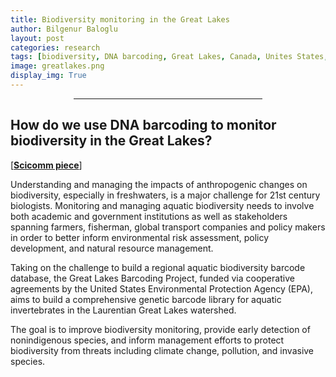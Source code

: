 ```yaml
---
title: Biodiversity monitoring in the Great Lakes
author: Bilgenur Baloglu
layout: post
categories: research
tags: [biodiversity, DNA barcoding, Great Lakes, Canada, Unites States, EPA]
image: greatlakes.png
display_img: True
---
```


<hr style="margin-left: auto; margin-right: auto; width: 60%; color: #f2f2f2">

## How do we use DNA barcoding to monitor biodiversity in the Great Lakes?
[\[**Scicomm piece**\]](https://ibol.org/barcodebulletin/nation-activities/what-cant-be-measured-cant-be-managed-scientists-and-us-epa-work-together-to-conserve-great-lakes/)

Understanding and managing the impacts of anthropogenic changes on biodiversity, especially in freshwaters, is a major challenge for 21st century biologists. Monitoring and 
managing aquatic biodiversity needs to involve both academic and government institutions as well as stakeholders spanning farmers, fisherman, global transport 
companies and policy makers in order to better inform environmental risk assessment, policy development, and natural resource management.

Taking on the challenge to build a regional aquatic biodiversity barcode database, the Great Lakes Barcoding Project, funded via cooperative agreements by the United States Environmental Protection Agency (EPA), aims to build a comprehensive genetic barcode library for aquatic invertebrates in the Laurentian Great Lakes watershed. 

The goal is to improve biodiversity monitoring, provide early detection of nonindigenous species, and inform management efforts to protect biodiversity from threats including climate change, pollution, and invasive species. 

